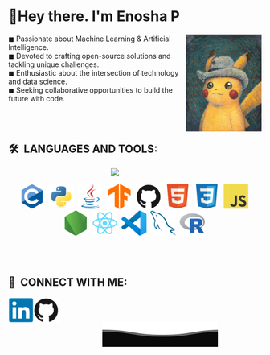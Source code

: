 # 👋Hey there. I'm Enosha P

<img src="https://github.com/vasanthv07/Resources/blob/main/Resources/vg_art.jpg" width="150" align="right" />
◼ Passionate about Machine Learning & Artificial Intelligence.<br>
◼ Devoted to crafting open-source solutions and tackling unique challenges.<br>
◼ Enthusiastic about the intersection of technology and data science.<br>
◼ Seeking collaborative opportunities to build the future with code.<br>

<br><br>


## 🛠 &nbsp;LANGUAGES AND TOOLS:
<img src="https://media.giphy.com/media/fEa9KJiQ45f4LMdq9g/giphy-downsized-large.gif" width="300" img align="right"/>
<br>
<p align="center">
<img src="https://github.com/devicons/devicon/blob/master/icons/c/c-original.svg" alt="C" width="50" height="50"/>&nbsp;
<img src="https://github.com/devicons/devicon/blob/master/icons/python/python-original.svg" alt="Python" width="50" height="50"/>&nbsp;
<img src="https://github.com/devicons/devicon/blob/master/icons/java/java-original.svg" alt="Java" width="50" height="50"/>&nbsp;
<img src="https://github.com/devicons/devicon/blob/master/icons/tensorflow/tensorflow-original.svg" alt="TensorFlow" width="50" height="50"/>&nbsp;
<img src="https://github.com/devicons/devicon/blob/master/icons/github/github-original.svg" alt="Github" width="50" height="50"/>&nbsp;
<img src="https://github.com/devicons/devicon/blob/master/icons/html5/html5-original.svg" alt="HTML5" width="50" height="50"/>&nbsp;
<img src="https://github.com/devicons/devicon/blob/master/icons/css3/css3-original.svg" alt="CSS3" width="50" height="50"/>&nbsp;
<img src="https://github.com/devicons/devicon/blob/master/icons/javascript/javascript-original.svg" alt="JavaScript" width="50" height="50"/>&nbsp;
<img src="https://github.com/devicons/devicon/blob/master/icons/nodejs/nodejs-original.svg" alt="Node.js" width="50" height="50"/>&nbsp;
<img src="https://github.com/devicons/devicon/blob/master/icons/react/react-original.svg" alt="React" width="50" height="50"/>&nbsp;
<img src="https://github.com/devicons/devicon/blob/master/icons/vscode/vscode-original.svg" alt="VSCode" width="50" height="50"/>&nbsp;
<img src="https://github.com/devicons/devicon/blob/master/icons/mysql/mysql-original.svg" alt="MySQL" width="50" height="50"/>&nbsp;
<img src="https://github.com/devicons/devicon/blob/master/icons/r/r-original.svg" alt="R" width="50" height="50"/>&nbsp;
</p>
<br><br>




## 🤝 &nbsp;CONNECT WITH ME:
<a href='https://www.linkedin.com/in/enosha-p-0a1abb211/'><img align='left' alt="LinkedIn" src="https://github.com/devicons/devicon/blob/master/icons/linkedin/linkedin-original.svg" height='50px'/>
<a href='https://github.com/v-vasanth'><img align='left' alt="Github" src="https://github.com/devicons/devicon/blob/master/icons/github/github-original.svg" height='50px'/>

<br><br>
  
<p align="center">
        <img src="https://github.com/v-vasanth/items/blob/main/Bottom.svg"/>
</p>
